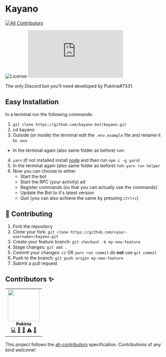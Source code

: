 # Kayano
<!-- ALL-CONTRIBUTORS-BADGE:START - Do not remove or modify this section -->
[![All Contributors](https://img.shields.io/badge/all_contributors-1-orange.svg?style=flat-square)](#contributors-)
<!-- ALL-CONTRIBUTORS-BADGE:END -->
![License](https://img.shields.io/github/license/kayano-bot/kayano?style=for-the-badge)
![package.json dependency version (prod)](https://img.shields.io/github/package-json/dependency-version/kayano-bot/kayano/discord.js?style=for-the-badge)

The only Discord bot you'll need developed by Pukima#7331.

## Easy Installation
In a terminal run the following commands:
1. `git clone https://github.com/kayano-bot/kayano.git`
2. cd kayano
3. Outside (or inside) the terminal edit the `.env.example` file and rename it to `.env`
- In the terminal again (also same folder as before) run:
4. `yarn` (if not installed install [node](https://nodejs.org) and then run `npm i -g yarn`)
5. In the terminal again (also same folder as before) run: `yarn run helper`
6. Now you can choose to either
    - Start the bot
    - Start the RPC (your activity) ad
    - Register commands (so that you can actually use the commands)
    - Update the Bot to it's latest version
    - Quit (you can also achieve the same by pressing `ctrl+c`)

## 🤝 Contributing
1. Fork the repository
2. Clone your fork: `git clone https://github.com/<your-username>/kayano.git`
3. Create your feature branch: `git checkout -b my-new-feature`
4. Stage changes: `git add .`
5. Commit your changes: `cz` OR `yarn run commit` do **not** use `git commit`
6. Push to the branch: `git push origin my-new-feature`
7. Submit a pull request
## Contributors ✨
<!-- ALL-CONTRIBUTORS-LIST:START - Do not remove or modify this section -->
<!-- prettier-ignore-start -->
<!-- markdownlint-disable -->
<table>
  <tr>
    <td align="center"><a href="https://pukima.site"><img src="https://avatars.githubusercontent.com/u/58347116?v=4?s=100" width="100px;" alt=""/><br /><sub><b>Pukima</b></sub></a><br /><a href="https://github.com/kayano-bot/kayano/commits?author=Pukimaa" title="Code">💻</a> <a href="#maintenance-Pukimaa" title="Maintenance">🚧</a> <a href="https://github.com/kayano-bot/kayano/pulls?q=is%3Apr+reviewed-by%3APukimaa" title="Reviewed Pull Requests">👀</a> <a href="https://github.com/kayano-bot/kayano/commits?author=Pukimaa" title="Tests">⚠️</a> <a href="#ideas-Pukimaa" title="Ideas, Planning, & Feedback">🤔</a></td>
  </tr>
</table>

<!-- markdownlint-restore -->
<!-- prettier-ignore-end -->

<!-- ALL-CONTRIBUTORS-LIST:END -->

This project follows the [all-contributors](https://github.com/all-contributors/all-contributors) specification. Contributions of any kind welcome!